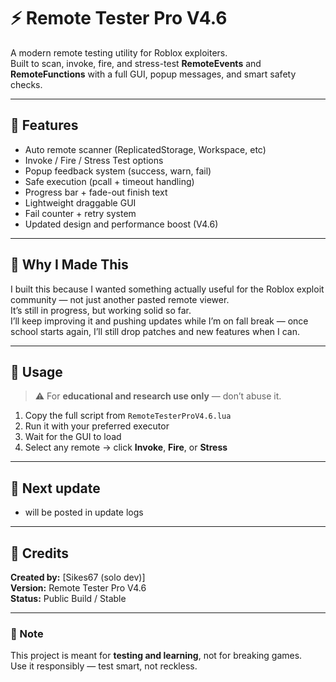 # ⚡ Remote Tester Pro V4.6

A modern remote testing utility for Roblox exploiters.  
Built to scan, invoke, fire, and stress-test **RemoteEvents** and **RemoteFunctions** with a full GUI, popup messages, and smart safety checks.

---

## 🧩 Features
- Auto remote scanner (ReplicatedStorage, Workspace, etc)
- Invoke / Fire / Stress Test options
- Popup feedback system (success, warn, fail)
- Safe execution (pcall + timeout handling)
- Progress bar + fade-out finish text
- Lightweight draggable GUI
- Fail counter + retry system
- Updated design and performance boost (V4.6)

---

## 🧠 Why I Made This
I built this because I wanted something actually useful for the Roblox exploit community — not just another pasted remote viewer.  
It’s still in progress, but working solid so far.  
I’ll keep improving it and pushing updates while I’m on fall break — once school starts again, I’ll still drop patches and new features when I can.

---

## 🧭 Usage
> ⚠️ For **educational and research use only** — don’t abuse it.

1. Copy the full script from `RemoteTesterProV4.6.lua`  
2. Run it with your preferred executor  
3. Wait for the GUI to load  
4. Select any remote → click **Invoke**, **Fire**, or **Stress**

---

## 🧰 Next update
- will be posted in update logs

---

## 👑 Credits
**Created by:** [Sikes67 (solo dev)]  
**Version:** Remote Tester Pro V4.6  
**Status:** Public Build / Stable  

---

### 🧷 Note
This project is meant for **testing and learning**, not for breaking games.  
Use it responsibly — test smart, not reckless.
